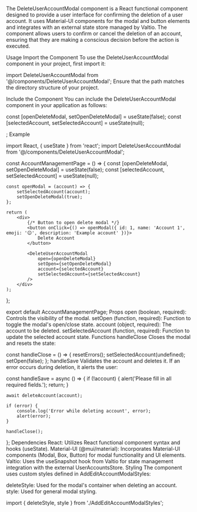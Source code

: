 The DeleteUserAccountModal component is a React functional component designed to provide a user interface for confirming the deletion of a user account. It uses Material-UI components for the modal and button elements and integrates with an external state store managed by Valtio. The component allows users to confirm or cancel the deletion of an account, ensuring that they are making a conscious decision before the action is executed.

Usage
Import the Component
To use the DeleteUserAccountModal component in your project, first import it:


import DeleteUserAccountModal from '@/components/DeleteUserAccountModal';
Ensure that the path matches the directory structure of your project.

Include the Component
You can include the DeleteUserAccountModal component in your application as follows:


const [openDeleteModal, setOpenDeleteModal] = useState(false);
const [selectedAccount, setSelectedAccount] = useState(null);

<DeleteUserAccountModal
    open={openDeleteModal}
    setOpen={setOpenDeleteModal}
    account={selectedAccount}
    setSelectedAccount={setSelectedAccount}
/>;
Example

import React, { useState } from 'react';
import DeleteUserAccountModal from '@/components/DeleteUserAccountModal';

const AccountManagementPage = () => {
    const [openDeleteModal, setOpenDeleteModal] = useState(false);
    const [selectedAccount, setSelectedAccount] = useState(null);

    const openModal = (account) => {
        setSelectedAccount(account);
        setOpenDeleteModal(true);
    };

    return (
        <div>
            {/* Button to open delete modal */}
            <button onClick={() => openModal({ id: 1, name: 'Account 1', emoji: '😊', description: 'Example account' })}>
                Delete Account
            </button>
            
            <DeleteUserAccountModal
                open={openDeleteModal}
                setOpen={setOpenDeleteModal}
                account={selectedAccount}
                setSelectedAccount={setSelectedAccount}
            />
        </div>
    );
};

export default AccountManagementPage;
Props
open (boolean, required): Controls the visibility of the modal.
setOpen (function, required): Function to toggle the modal's open/close state.
account (object, required): The account to be deleted.
setSelectedAccount (function, required): Function to update the selected account state.
Functions
handleClose
Closes the modal and resets the state:


const handleClose = () => {
    resetErrors();
    setSelectedAccount(undefined);
    setOpen(false);
};
handleSave
Validates the account and deletes it. If an error occurs during deletion, it alerts the user:


const handleSave = async () => {
    if (!account) {
        alert('Please fill in all required fields.');
        return;
    }

    await deleteAccount(account);

    if (error) {
        console.log('Error while deleting account', error);
        alert(error);
    }

    handleClose();
};
Dependencies
React: Utilizes React functional component syntax and hooks (useState).
Material-UI (@mui/material): Incorporates Material-UI components (Modal, Box, Button) for modal functionality and UI elements.
Valtio: Uses the useSnapshot hook from Valtio for state management integration with the external UserAccountsStore.
Styling
The component uses custom styles defined in AddEditAccountModalStyles:

deleteStyle: Used for the modal's container when deleting an account.
style: Used for general modal styling.

import { deleteStyle, style } from './AddEditAccountModalStyles';